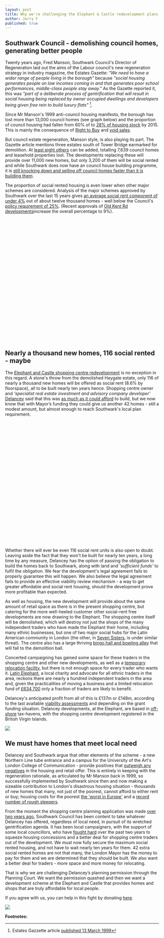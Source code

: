 ```yaml
---
layout: post
title: Why we're challenging the Elephant & Castle redevelopment plans in court
author: Jerry F
published: true
---
```


## Southwark Council - demolishing council homes, generating better people 

Twenty years ago, Fred Manson, Southwark Council's Director of Regeneration laid out the aims of the Labour council's new regeneration strategy in industry magazine, the Estates Gazette: _"We need to have a wider range of people living in the borough"_ because _"social housing generates people on low incomes coming in and that generates poor school performances, middle-class people stay away."_ As the Gazette reported it, this was _"part of a deliberate process of gentrification that will result in social housing being replaced by owner occupied dwellings and developers being given free rein to build luxury flats"_ [^1].

Since Mr Manson's 1999 anti-council housing manifesto, the borough has lost more than 13,000 council homes (see graph below) and the proportion of council housing had fallen from 60% of to [28% of housing stock](https://www.southwark.gov.uk/assets/attach/2683/Southwark_Housing_Key_Stats_October_v2_2015.pdf) by 2015.  This is mainly the consequence of [Right to Buy](https://assets.publishing.service.gov.uk/government/uploads/system/uploads/attachment_data/file/759390/LT_685.xlsx) and [void sales](https://assets.publishing.service.gov.uk/government/uploads/system/uploads/attachment_data/file/561232/LT_648.xlsx). 

But council estate regeneration, Manson style, is also playing its part. The Gazette article mentions three estates south of Tower Bridge earmarked for demolition. At [least eight others](http://35percent.org/the-southwark-clearances) can be added, totalling 7,639 council homes and leasehold properties lost.  The developments replacing these will provide over 11,000 new homes, but only 3,200 of them will be social rented and while Southwark does now have an council house building programme, it is [still knocking down and selling off council homes faster than it is building them](http://35percent.org/2018-11-12-11000-council-homes-manifesto-pledge/).  

The proportion of social rented housing is even lower when other major schemes are considered.  Analysis of the major schemes approved by Southwark over the last 15 years gives [an average social rent component of under 4%](http://35percent.org/major-schemes) out of about twelve thousand homes - well below the Council's [policy requirement of 25%](LINKTONSP).  (Recent approvals of [Old Kent Rd developments](http://35percent.org/2019-06-16-verney-rd-yet-another-old-kent-road-development/)increase the overall percentage to 9%).

<script src="http://ajax.googleapis.com/ajax/libs/jquery/1.8.2/jquery.min.js">
</script>
<script src="http://code.highcharts.com/highcharts.js">
</script>
<script src="http://code.highcharts.com/modules/exporting.js">
</script>

<div id="container1" style="min-width: 310px; height: 400px; margin: 0 auto">
</div>

<script type="text/javascript">

        $('#container1').highcharts({
            title: {
                text: "Southwark's Council Homes",
                x: -20 //center
            },
            subtitle: {
                text: 'Source: https://www.gov.uk/government/uploads/system/uploads/attachment_data/file/674346/LT_116.xlsx',
                x: -20
            },
            xAxis: {
                categories: ['1999', '2000', '2001', '2002', '2003', '2004', '2005', '2006', '2007', '2008', '2009', '2010', '2011', '2012', '2013', '2014', '2015', '2016', '2017']
            },
            yAxis: {
                title: {
                    text: 'Council-owned stock'
                },
                plotLines: [{
                    value: 0,
                    width: 1,
                    color: '#808080'
                }]
            },
            tooltip: {
                valueSuffix: ' Council homes'
            },
            legend: {
                layout: 'vertical',
                align: 'right',
                verticalAlign: 'middle',
                borderWidth: 0
            },
            series: [{
                name: 'Southwark',
                data: [51706, 50903, 49875, 48052, 46887, 45346, 43885, 42275, 41873, 41287, 40618, 40120, 39845, 39781, 38578, 39029, 38687, 38522, 38553]
            }]
        });

</script>

## Nearly a thousand new homes, 116 social rented - maybe

The [Elephant and Castle shopping centre redevelopment](http://35percent.org/shopping-centre) is no exception in this regard.  A stone's throw from the demolished Heygate estate, only 116 of nearly a thousand new homes will be offered as social rent (8.6% by floorspace), all to be built nearly ten years hence.  Shopping centre owner and _'specialist real estate investment and advisory company developer'_ [Delancey](https://www.delancey.com/welcome.html) said that this was [as much as it could afford](http://planbuild.southwark.gov.uk/documents/?GetDocument=%7b%7b%7b!b5xBNaYRSleWlYx6oXVrEA%3d%3d!%7d%7d%7d) to build, but we now know that with Mayor’s funding they could give us another 42 homes - still a modest amount, but almost enough to reach Southwark's local plan requirement. 

<div id="container2" style="min-width: 310px; height: 400px; margin: 0 auto"></div>

<script type="text/javascript">
var colors = Highcharts.getOptions().colors,
  categories = [
    'Private: 65%',
    'Social Rent: 17.5%',
    'Intermediate: 17.5%'
  ],
  data = [
    {
      y: 65.0,
      color: colors[2],
      drilldown: {
        name: 'Market Rent',
        categories: [
         'Market Rent'
        ],
        data: [
          65.0
        ]
      }
    },
    {
      y: 17.5,
      color: colors[1],
      drilldown: {
        name: 'Social Rent',
        categories: [
          'Social Rent',
          'Intermediate Rent'
        ],
        data: [
          8.6,
          0.0
        ]
      }
    },
    {
      y: 17.5,
      color: colors[0],
      drilldown: {
        name: 'Intermediate Housing',
        categories: [
              'Intermediate Rent'
        ],
        data: [
          26.4
        ]
      }
    }
  ],
  browserData = [],
  versionsData = [],
  i,
  j,
  dataLen = data.length,
  drillDataLen,
  brightness;


// Build the data arrays
for (i = 0; i < dataLen; i += 1) {

  // add browser data
  browserData.push({
    name: categories[i],
    y: data[i].y,
    color: data[i].color
  });

  // add version data
  drillDataLen = data[i].drilldown.data.length;
  for (j = 0; j < drillDataLen; j += 1) {
    brightness = 0.2 - (j / drillDataLen) / 5;
    versionsData.push({
      name: data[i].drilldown.categories[j],
      y: data[i].drilldown.data[j],
      color: Highcharts.Color(data[i].color).brighten(brightness).get()
    });
  }
}

// Create the chart
Highcharts.chart('container2', {
  chart: {
    type: 'pie'
  },
  title: {
    text: 'Approved Tenure Mix'
  },
  subtitle: {
    text: 'Source: <a href="http://planbuild.southwark.gov.uk/documents/?casereference=16/AP/4458&system=DC" target="_blank">Southwark Council planning ref:16/AP/4458</a>'
  },
  plotOptions: {
    pie: {
      shadow: false,
      center: ['50%', '50%']
    }
  },
  tooltip: {
    valueSuffix: '%'
  },
  series: [{
    name: 'Policy Requirement',
    data: browserData,
    size: '60%',
    dataLabels: {
      formatter: function () {
        return this.y > 5 ? this.point.name : null;
      },
      color: '#ffffff',
      distance: -30
    }
  }, {
    name: 'Approved percentage',
    data: versionsData,
    size: '80%',
    innerSize: '60%',
    dataLabels: {
      formatter: function () {
        // display only if larger than 1
        return this.y > 1 ? '<b>' + this.point.name + ':</b> ' +
          this.y + '%' : null;
      }
    },
    id: 'versions'
  }],
  responsive: {
    rules: [{
      condition: {
        maxWidth: 400
      },
      chartOptions: {
        series: [{
          id: 'versions',
          dataLabels: {
            enabled: false
          }
        }]
      }
    }]
  }
});

</script>

Whether there will ever be even 116 social rent units is also open to doubt.  Leaving aside the fact that they won't be built for nearly ten years, a long time by any measure, Delancey has the option of passing the obligation to build the homes back to Southwark, along with land and _'sufficient funds'_ to fulfil the obligation.  We fear the development's legal agreement fails to properly guarantee this will happen. We also believe the legal agreement fails to provide an effective viability review mechanism - a way to get greater affordable and social rent housing, should the development prove more profitable than expected.

As well as housing, the new development will provide about the same amount of retail space as there is in the present shopping centre, but catering for the more well-heeled customer other social-rent free developments are now drawing to the Elephant.  The shopping centre itself will be demolished, which will destroy not just the shops of the many independent traders who have made the Elephant their home, including many ethnic businesses, but one of two major social hubs for the Latin American community in London (the other, in [Seven Sisters](https://www.facebook.com/wardscornercommunity/), is under similar threat).  The centre also has a large thriving [bingo hall and bowling alley](http://www.palacebingo.co.uk/london-palace/) that will fall to the demolition ball. 

Concerted campaigning has gained some space for these traders in the shopping centre and other new developments, as well as a [temporary relocation facility](http://35percent.org/2018-11-24-castle-square-delancey-responds/), but there is not enough space for every trader who wants it.  [Latin Elephant](https://latinelephant.org/), a local charity and advocate for all ethnic traders in the area, reckons there are nearly a hundred independent traders in the area and, given the practicalities of moving a business and a limited relocation fund of [£634,700](http://planbuild.southwark.gov.uk/documents/?GetDocument=%7b%7b%7b!0iVzasdHCgb1eVmQCrssOg%3d%3d!%7d%7d%7d) only a fraction of traders are likely to benefit.

Delancey's anticipated profit from all of this is £137m or £148m, according to the last available [viability assessments](http://35percent.org/2018-07-02-viability-and-delancey/) and depending on the grant funding situation.  Delancey developments, at the Elephant, are based in [off-shore](http://35percent.org/2014-05-05-manx-connections-the-off-shore-home-of-the-elephants-developers/) tax-havens, with the shopping centre development registered in the British Virgin Islands.

![](http://35percent.org/img/delanceyshoppingcentrecgi.jpg)

## We must have homes that meet local need 

Delancey and Southwark argue that other elements of the scheme - a new Northern Line tube entrance and a campus for the University of the Art's London College of Communication - provide positives that [outweigh any negatives](http://35percent.org/2018-07-09-delancey/) in the housing and retail offer.  This is entirely in keeping with the regeneration rationale, as articulated by Mr Manson back in 1999, so successfully implemented by Southwark since then and now making a sizeable contribution to London's disastrous housing situation - thousands of new homes that many, not just of the poorest, cannot afford to either rent or buy; housing costs for the poorest [the 'worst in Europe'](https://www.theguardian.com/society/2018/mar/21/uk-europe-housing-cost-rise-lowest-earners-report) and a [record number of rough sleepers](https://www.theguardian.com/society/2018/oct/31/record-number-of-people-are-sleeping-rough-in-london).

From the moment the shopping centre planning application was made [over two years ago](http://planbuild.southwark.gov.uk/documents/?GetDocument=%7b%7b%7b!qmb8aBDQpUlOrlnojZ2sVQ%3d%3d!%7d%7d%7d), Southwark Council has been content to take whatever Delancey has offered, regardless of local need, in pursuit of its wretched gentrification agenda.  It has been local campaigners, with the support of some local councillors, who have [fought hard](http://35percent.org/2018-12-16-mayor-approves-shopping-centre/) over the past two years to squeeze housing concessions and a better deal for shopping centre traders out of the development. We must now fully secure the maximum social rented housing, and not have to wait nearly ten years for them. 42 extra social rented homes are not that many, the London Mayor has the money to pay for them and we are determined that they should be built.  We also want a better deal for traders - more space and more money for relocating.

That is why we are challenging Delancey’s planning permission through the Planning Court.  We want the permission quashed and then we want a development scheme at the Elephant and Castle that provides homes and shops that are truly affordable for local people.

If you agree with us, you can help in this fight by donating [here](https://www.crowdjustice.com/case/stop-the-elephant-shopping-centre-destruction/).

![](http://35percent.org/img/traderscomp.jpeg)

__Footnotes:__

[^1]: Estates Gazzette article [published 13 March 1999](http://heygate.github.io/img/EstatesGazette.pdf)
